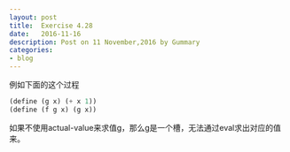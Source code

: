```yaml
---
layout: post
title:  Exercise 4.28
date:   2016-11-16
description: Post on 11 November,2016 by Gummary
categories:
- blog
---
```


例如下面的这个过程

~~~scheme
(define (g x) (+ x 1)) 
(define (f g x) (g x))
~~~

如果不使用actual-value来求值g，那么g是一个槽，无法通过eval求出对应的值来。

